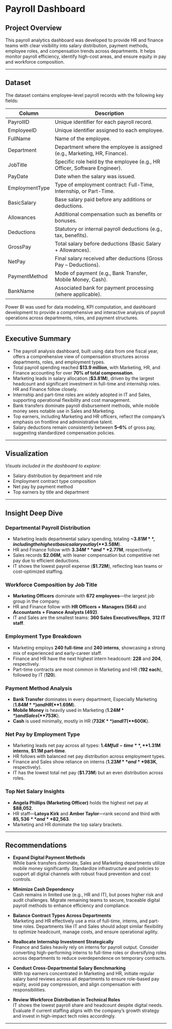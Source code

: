 # Payroll Dashboard

## Project Overview
This payroll analytics dashboard was developed to provide HR and finance teams with clear visibility into salary distribution, payment methods, employee roles, and compensation trends across departments. It helps monitor payroll efficiency, identify high-cost areas, and ensure equity in pay and workforce composition.

---

## Dataset

The dataset contains employee-level payroll records with the following key fields:

| Column         | Description                                                                 |
|----------------|-----------------------------------------------------------------------------|
| PayrollID      | Unique identifier for each payroll record.                                  |
| EmployeeID     | Unique identifier assigned to each employee.                                |
| FullName       | Name of the employee.                                                        |
| Department     | Department where the employee is assigned (e.g., Marketing, HR, Finance).   |
| JobTitle       | Specific role held by the employee (e.g., HR Officer, Software Engineer).   |
| PayDate        | Date when the salary was issued.                                             |
| EmploymentType | Type of employment contract: Full-Time, Internship, or Part-Time.           |
| BasicSalary    | Base salary paid before any additions or deductions.                        |
| Allowances     | Additional compensation such as benefits or bonuses.                        |
| Deductions     | Statutory or internal payroll deductions (e.g., tax, benefits).             |
| GrossPay       | Total salary before deductions (Basic Salary + Allowances).                 |
| NetPay         | Final salary received after deductions (Gross Pay – Deductions).            |
| PaymentMethod  | Mode of payment (e.g., Bank Transfer, Mobile Money, Cash).                  |
| BankName       | Associated bank for payment processing (where applicable).                  |

Power BI was used for data modeling, KPI computation, and dashboard development to provide a comprehensive and interactive analysis of payroll operations across departments, roles, and payment structures.

---

## Executive Summary

- The payroll analysis dashboard, built using data from one fiscal year, offers a comprehensive view of compensation structures across departments, roles, and employment types.
- Total payroll spending reached **$13.9 million**, with Marketing, HR, and Finance accounting for over **70% of total compensation**.
- Marketing leads in salary allocation (**$3.81M**), driven by the largest headcount and significant investment in full-time and internship roles. HR and Finance follow closely.
- Internship and part-time roles are widely adopted in IT and Sales, supporting operational flexibility and cost management.
- Bank transfers dominate payroll disbursement methods, while mobile money sees notable use in Sales and Marketing.
- Top earners, including Marketing and HR officers, reflect the company’s emphasis on frontline and administrative talent.
- Salary deductions remain consistently between **5–6%** of gross pay, suggesting standardized compensation policies.

---

## Visualization

_Visuals included in the dashboard to explore:_
- Salary distribution by department and role
- Employment contract type composition
- Net pay by payment method
- Top earners by title and department

---

## Insight Deep Dive

### Departmental Payroll Distribution
- Marketing leads departmental salary spending, totaling **~$3.81M**, including the highest basic salary outlay (**$3.58M**).
- HR and Finance follow with **$3.34M** and **$2.77M**, respectively.
- Sales records **$2.06M**, with leaner compensation but competitive net pay due to efficient deductions.
- IT shows the lowest payroll expense (**$1.72M**), reflecting lean teams or cost-optimized staffing.

### Workforce Composition by Job Title
- **Marketing Officers** dominate with **672 employees**—the largest job group in the company.
- HR and Finance follow with **HR Officers + Managers (564)** and **Accountants + Finance Analysts (492)**.
- IT and Sales are the smallest teams: **360 Sales Executives/Reps**, **312 IT staff**.

### Employment Type Breakdown
- Marketing employs **240 full-time** and **240 interns**, showcasing a strong mix of experienced and early-career staff.
- Finance and HR have the next highest intern headcount: **228** and **204**, respectively.
- Part-time contracts are most common in Marketing and HR (**192 each**), followed by IT (**120**).

### Payment Method Analysis
- **Bank Transfer** dominates in every department, Especially Marketing (**$1.84M**) and HR (**$1.69M**).
- **Mobile Money** is heavily used in Marketing (**$1.24M**) and Sales (**$753K**).
- **Cash** is used minimally, mostly in HR (**$732K**) and IT (**$600K**).

### Net Pay by Employment Type
- Marketing leads net pay across all types: **$1.4M full-time**, **$1.31M interns**, **$1.1M part-time**.
- HR follows with balanced net pay distribution across employment types.
- Finance and Sales show reliance on interns (**$1.23M** and **$983K**, respectively).
- IT has the lowest total net pay (**$1.73M**) but an even distribution across roles.

### Top Net Salary Insights
- **Angela Phillips (Marketing Officer)** holds the highest net pay at **$88,052**.
- HR staff—**Latoya Kirk** and **Amber Taylor**—rank second and third with **$85,536** and **$82,563**.
- Marketing and HR dominate the top salary brackets.

---

## Recommendations

- **Expand Digital Payment Methods**  
  While bank transfers dominate, Sales and Marketing departments utilize mobile money significantly. Standardize infrastructure and policies to support all digital channels with robust fraud prevention and cost controls.

- **Minimize Cash Dependency**  
  Cash remains in limited use (e.g., HR and IT), but poses higher risk and audit challenges. Migrate remaining teams to secure, traceable digital payroll methods to enhance efficiency and compliance.

- **Balance Contract Types Across Departments**  
  Marketing and HR effectively use a mix of full-time, interns, and part-time roles. Departments like IT and Sales should adopt similar flexibility to optimize headcount, manage costs, and ensure operational agility.

- **Reallocate Internship Investment Strategically**  
  Finance and Sales heavily rely on interns for payroll output. Consider converting high-performing interns to full-time roles or diversifying roles across departments to reduce overdependence on temporary contracts.

- **Conduct Cross-Departmental Salary Benchmarking**  
  With top earners concentrated in Marketing and HR, initiate regular salary band reviews across all departments to ensure role-based pay equity, avoid pay compression, and align compensation with responsibilities.

- **Review Workforce Distribution in Technical Roles**  
  IT shows the lowest payroll share and headcount despite digital needs. Evaluate if current staffing aligns with the company’s growth strategy and invest in high-impact tech roles accordingly.

---
